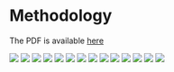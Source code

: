 # Methodology

The PDF is available [here](https://github.com/histocartography/athena/blob/master/tutorials/ATHENA_Supplementary.pdf)


![](img/ATHENA_Supplementary_1.png)
![](img/ATHENA_Supplementary_2.png)
![](img/ATHENA_Supplementary_3.png)
![](img/ATHENA_Supplementary_4.png)
![](img/ATHENA_Supplementary_5.png)
![](img/ATHENA_Supplementary_6.png)
![](img/ATHENA_Supplementary_7.png)
![](img/ATHENA_Supplementary_8.png)
![](img/ATHENA_Supplementary_9.png)
![](img/ATHENA_Supplementary_10.png)
![](img/ATHENA_Supplementary_11.png)
![](img/ATHENA_Supplementary_12.png)
![](img/ATHENA_Supplementary_13.png)
![](img/ATHENA_Supplementary_14.png)






